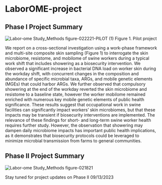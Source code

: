 # LaborOME-project


## Phase I Project Summary
![Labor-ome Study_Methods figure-022221-PILOT (1)](https://github.com/IS233489/LaborOME-project/assets/41766263/80aa1819-60f5-416c-9f72-ae7d69971745) Figure 1. Pilot project

We report on a cross-sectional investigation using a work-phase framework and multi-site composite skin sampling (Figure 1) to interrogate the skin microbiome, resistome, and mobilome of swine workers during a typical work shift that includes showering as a biosecurity intervention. We observed a significant increase in bacterial DNA load on worker skin during the workday shift, with concurrent changes in the composition and abundance of specific microbial taxa, ARGs, and mobile genetic elements (MGEs) that could harbor ARGs. We further observed that compulsory showering at the end of the workday reverted the skin microbiome and resistome to a baseline state, however the worker mobilome remained enriched with numerous key mobile genetic elements of public health significance. These results suggest that occupational work in swine facilities can significantly impact workers’ skin microbiomes, but that these impacts may be transient if biosecurity interventions are implemented. The relevance of these findings for short- and long-term swine worker health requires further study. However, the observation that showering may dampen daily microbiome impacts has important public health implications, as it demonstrates that biosecurity protocols could be leveraged to minimize microbial transmission from farms to general communities.

## Phase II Project Summary
![Labor-ome Study_Methods figure-021821](https://github.com/IS233489/LaborOME-project/assets/41766263/cdcc0a4c-c81e-4dc2-9117-6d398d231941)

Stay tuned for project updates on Phase II 09/13/2023
